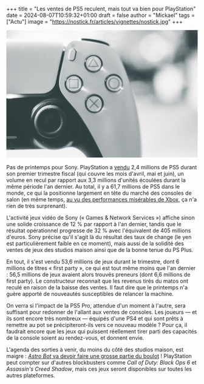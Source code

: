 +++
title = "Les ventes de PS5 reculent, mais tout va bien pour PlayStation"
date = 2024-08-07T10:59:32+01:00
draft = false
author = "Mickael"
tags = ["Actu"]
image = "https://nostick.fr/articles/vignettes/nostick.jpg"
+++

![PS5](PS5.jpg "© Erik Mclean (Unsplash)") 

Pas de printemps pour Sony. PlayStation a [vendu](https://www.sony.com/en/SonyInfo/IR/library/presen/er/pdf/24q1_supplement.pdf) 2,4 millions de PS5 durant son premier trimestre fiscal (qui couvre les mois d'avril, mai et juin), un volume en recul par rapport aux 3,3 millions d'unités écoulées durant la même période l'an dernier. Au total, il y a 61,7 millions de PS5 dans le monde, ce qui la positionne largement en tête du marché des consoles de salon (en même temps, [au vu des performances misérables de Xbox](https://nostick.fr/articles/2024/juillet/3107-ventes-xbox-coulent-pic/), ça n'a rien de très surprenant).

L'activité jeux vidéo de Sony (« Games & Network Services ») affiche sinon une solide croissance de 12 % par rapport à l'an dernier, tandis que le résultat opérationnel progresse de 32 % avec l'équivalent de 405 millions d'euros. Sony précise qu'il s'agit là du résultat des taux de change (le yen est particulièrement faible en ce moment), mais aussi de la solidité des ventes de jeux des studios maison ainsi que de la bonne tenue du PS Plus.

En tout, il s'est vendu 53,6 millions de jeux durant le trimestre, dont 6 millions de titres « first party », ce qui est tout même moins que l'an dernier : 56,5 millions de jeux avaient alors trouvés preneurs (dont 6,6 millions de first party). Le constructeur reconnait que les revenus tirés du matos ont reculé en raison de la baisse des ventes. Il faut dire que le printemps n'a guère apporté de nouveautés susceptibles de relancer la machine.

On verra si l'impact de la PS5 Pro, attendue d'un moment à l'autre, sera suffisant pour redonner de l'allant aux ventes de consoles. Les joueurs — et ils sont encore très nombreux — équipés d'une PS4 et qui sont prêts à remettre au pot se précipiteront-ils vers ce nouveau modèle ? Pour ça, il faudrait encore que les jeux qui puissent réellement tirer parti des capacités de la console soient au rendez-vous, et donnent envie.

L'agenda des sorties à venir, du moins du côté des studios maison, est maigre : [*Astro Bot* va devoir faire une grosse partie du boulot](https://nostick.fr/articles/2024/juillet/2907-astro-bot-demo/) ! PlayStation peut compter sur d'autres blockbusters comme *Call of Duty: Black Ops 6* et *Assassin's Creed Shadow*, mais ces jeux seront disponibles sur toutes les autres plateformes.

